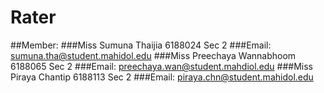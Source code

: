 # Rater
##Member:
###Miss Sumuna        Thaijia                6188024        Sec 2
###Email: sumuna.tha@student.mahidol.edu
###Miss Preechaya    Wannabhoom     6188065        Sec 2
###Email: preechaya.wan@student.mahdiol.edu
###Miss Piraya           Chantip               6188113        Sec 2
###Email: piraya.chn@student.mahidol.edu
